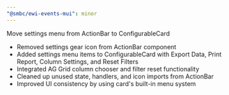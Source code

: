 ```yaml
---
"@smbc/ewi-events-mui": minor
---
```


Move settings menu from ActionBar to ConfigurableCard

- Removed settings gear icon from ActionBar component
- Added settings menu items to ConfigurableCard with Export Data, Print Report, Column Settings, and Reset Filters
- Integrated AG Grid column chooser and filter reset functionality
- Cleaned up unused state, handlers, and icon imports from ActionBar
- Improved UI consistency by using card's built-in menu system